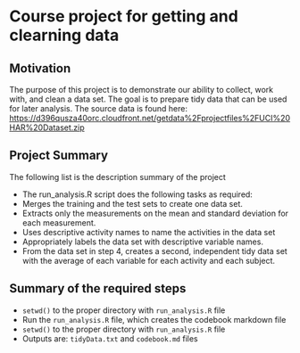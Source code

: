 # Course project for getting and clearning data 
## Motivation
The purpose of this project is to demonstrate our ability to collect, work with, and clean a data set. The goal is to prepare tidy data that can be used for later analysis. 
The source data is found here: https://d396qusza40orc.cloudfront.net/getdata%2Fprojectfiles%2FUCI%20HAR%20Dataset.zip

## Project Summary
The following list is the description summary of the project
* The run_analysis.R script does the following tasks as required:
* Merges the training and the test sets to create one data set.
* Extracts only the measurements on the mean and standard deviation for each measurement.
* Uses descriptive activity names to name the activities in the data set
* Appropriately labels the data set with descriptive variable names.
* From the data set in step 4, creates a second, independent tidy data set with the average of each variable for each activity and each subject.

## Summary of the required steps
* `setwd()` to the proper directory with `run_analysis.R` file 
* Run the `run_analysis.R` file, which creates the codebook markdown file 
* `setwd()` to the proper directory with `run_analysis.R` file 
* Outputs are: `tidyData.txt` and `codebook.md` files 

